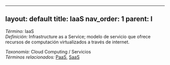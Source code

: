 
---
layout: default
title: IaaS
nav_order: 1
parent: I
---

*Término:* IaaS  
*Definición:* Infrastructure as a Service; modelo de servicio que ofrece recursos de computación virtualizados a través de internet.

*Taxonomía:* Cloud Computing / Servicios  
*Términos relacionados:* [PaaS](https://maleniski.github.io/diccionario-angl-tec-mx/docs/alfabeticamente/P/paas/), [SaaS](https://maleniski.github.io/diccionario-angl-tec-mx/docs/alfabeticamente/S/saas/)
